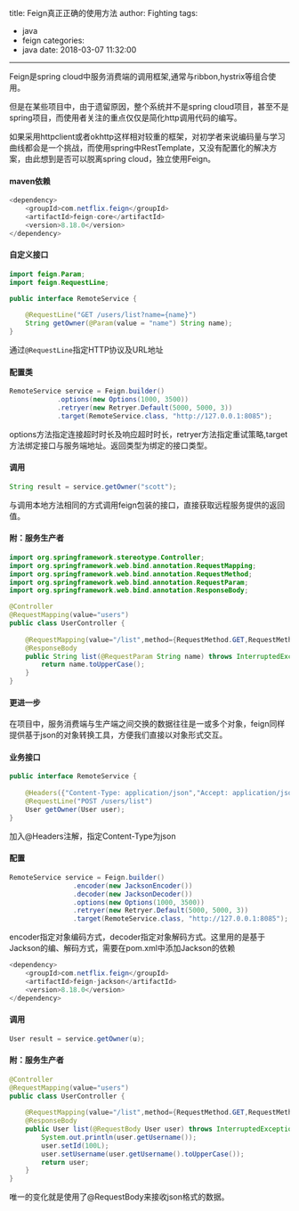 title: Feign真正正确的使用方法
author: Fighting
tags:
  - java
  - feign
categories:
  - java
date: 2018-03-07 11:32:00
---
Feign是spring cloud中服务消费端的调用框架,通常与ribbon,hystrix等组合使用。

但是在某些项目中，由于遗留原因，整个系统并不是spring cloud项目，甚至不是spring项目，而使用者关注的重点仅仅是简化http调用代码的编写。

如果采用httpclient或者okhttp这样相对较重的框架，对初学者来说编码量与学习曲线都会是一个挑战，而使用spring中RestTemplate，又没有配置化的解决方案，由此想到是否可以脱离spring cloud，独立使用Feign。

#### maven依赖

```java
<dependency>
    <groupId>com.netflix.feign</groupId>
    <artifactId>feign-core</artifactId>
    <version>8.18.0</version>
</dependency>
```

<!--more-->

#### 自定义接口

```java
import feign.Param;
import feign.RequestLine;

public interface RemoteService {
    
    @RequestLine("GET /users/list?name={name}")
    String getOwner(@Param(value = "name") String name);
}
```

通过`@RequestLine`指定HTTP协议及URL地址

#### 配置类

```java
RemoteService service = Feign.builder()
            .options(new Options(1000, 3500))
            .retryer(new Retryer.Default(5000, 5000, 3))
            .target(RemoteService.class, "http://127.0.0.1:8085");
```

options方法指定连接超时时长及响应超时时长，retryer方法指定重试策略,target方法绑定接口与服务端地址。返回类型为绑定的接口类型。

#### 调用

```java
String result = service.getOwner("scott");
```

与调用本地方法相同的方式调用feign包装的接口，直接获取远程服务提供的返回值。

#### 附：服务生产者

```java
import org.springframework.stereotype.Controller;
import org.springframework.web.bind.annotation.RequestMapping;
import org.springframework.web.bind.annotation.RequestMethod;
import org.springframework.web.bind.annotation.RequestParam;
import org.springframework.web.bind.annotation.ResponseBody;

@Controller
@RequestMapping(value="users")
public class UserController {
    
    @RequestMapping(value="/list",method={RequestMethod.GET,RequestMethod.POST,RequestMethod.PUT})
    @ResponseBody
    public String list(@RequestParam String name) throws InterruptedException{
        return name.toUpperCase();
    }
}
```

#### 更进一步

在项目中，服务消费端与生产端之间交换的数据往往是一或多个对象，feign同样提供基于json的对象转换工具，方便我们直接以对象形式交互。

#### 业务接口

```java
public interface RemoteService {
    
    @Headers({"Content-Type: application/json","Accept: application/json"})
    @RequestLine("POST /users/list")
    User getOwner(User user);
}
```

加入@Headers注解，指定Content-Type为json

#### 配置

```java
RemoteService service = Feign.builder()
                .encoder(new JacksonEncoder())
                .decoder(new JacksonDecoder())
                .options(new Options(1000, 3500))
                .retryer(new Retryer.Default(5000, 5000, 3))
                .target(RemoteService.class, "http://127.0.0.1:8085");
```

encoder指定对象编码方式，decoder指定对象解码方式。这里用的是基于Jackson的编、解码方式，需要在pom.xml中添加Jackson的依赖

```java
<dependency>
    <groupId>com.netflix.feign</groupId>
    <artifactId>feign-jackson</artifactId>
    <version>8.18.0</version>
</dependency>
```

#### 调用

```java
User result = service.getOwner(u);
```

#### 附：服务生产者

```java
@Controller
@RequestMapping(value="users")
public class UserController {
    
    @RequestMapping(value="/list",method={RequestMethod.GET,RequestMethod.POST,RequestMethod.PUT})
    @ResponseBody
    public User list(@RequestBody User user) throws InterruptedException{
        System.out.println(user.getUsername());
        user.setId(100L);
        user.setUsername(user.getUsername().toUpperCase());
        return user;
    }
}
```

唯一的变化就是使用了@RequestBody来接收json格式的数据。
